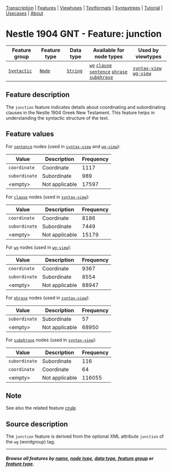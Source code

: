 <a name="start"></a>
<div class="hidden-content">
<a href="../transcription.md">Transcription</a> | <a href="README.md#start">Features</a> | <a href="../viewtypes.md#start">Viewtypes</a> | <a href="../textformats.md#start">Textformats</a> |  <a href="../syntaxtrees.md#start">Syntaxtrees</a> | <a href="../../tutorial/README.md#start">Tutorial</a> | <a href="../usecases/README.md#start">Usecases</a> | <a href="../about.md#start">About</a>
</div>

# Nestle 1904 GNT - Feature: junction

Feature group | Feature type | Data type | Available for node types | Used by viewtypes
---  | --- | --- | --- | ---
[`Syntactic`](featuresbygroup.md#syntactic-features) | [`Node`](featuresbyfeaturetype.md#node-features) | [`String`](featuresbydatatype.md#string-datatype) | [`wg`](featuresbynodetype.md#wordgroup-nodes) [`clause`](featuresbynodetype.md#clause-nodes) [`sentence`](featuresbynodetype.md#sentence-nodes) [`phrase`](featuresbynodetype.md#phrase-nodes) [`subphrase`](featuresbynodetype.md#subphrase-nodes) | [`syntax-view`](../syntax-view.md#start) [`wg-view`](../wg-view.md#start)

## Feature description 

The `junction` feature indicates details about coordinating and subordinating clauses in the Nestle 1904 Greek New Testament. This feature helps in understanding the syntactic structure of the text.

## Feature values 

For [`sentence`](featuresbynodetype.md#sentence-nodes) nodes (used in [`syntax-view`](../syntax-view.md#start) and  [`wg-view`](../wg-view.md#start)):

Value | Description | Frequency
---  | --- | --- 
`coordinate` | Coordinate | 1117
`subordinate` |  Subordinate | 989
&lt;empty&gt;  | Not applicable | 17597

For [`clause`](featuresbynodetype.md#clause-nodes) nodes (used in [`syntax-view`](../syntax-view.md#start)):

Value | Description | Frequency
---  | --- | --- 
`coordinate` | Coordinate | 8186
`subordinate` |  Subordinate | 7449
&lt;empty&gt;  | Not applicable | 15179

For [`wg`](featuresbynodetype.md#wordgroup-nodes) nodes (used in [`wg-view`](../wg-view.md#start)):

Value | Description | Frequency
---  | --- | --- 
`coordinate` | Coordinate | 9367
`subordinate` |  Subordinate | 8554
&lt;empty&gt;  | Not applicable | 88947

For [`phrase`](featuresbynodetype.md#phrase-nodes) nodes (used in [`syntax-view`](../syntax-view.md#start)):

Value | Description | Frequency
---  | --- | --- 
`subordinate` |  Subordinate | 57
&lt;empty&gt;  | Not applicable | 68950

For [`subphrase`](featuresbynodetype.md#subphrase-nodes) nodes (used in [`syntax-view`](../syntax-view.md#start)):

Value | Description | Frequency
---  | --- | --- 
`subordinate` |  Subordinate | 116
`coordinate` | Coordinate | 64
&lt;empty&gt;  | Not applicable | 116055

## Note

See also the related feature [crule](crule.md).

## Source description

The `junction` feature is derived from the optional XML attribute `junction` of the `wg` (wordgroup) tag.

---
#### *Browse all features by [name](featuresbyname.md#start), [node type](featuresbynodetype.md#start), [data type](featuresbydatatype.md#start), [feature group](featuresbygroup.md#start) or [feature type](featuresbyfeaturetype.md#start).*
